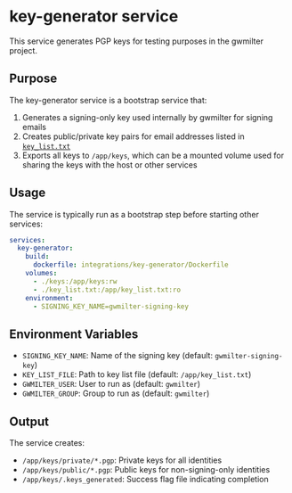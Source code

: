 # key-generator service

This service generates PGP keys for testing purposes in the gwmilter project.

## Purpose

The key-generator service is a bootstrap service that:

1. Generates a signing-only key used internally by gwmilter for signing emails
2. Creates public/private key pairs for email addresses listed in [`key_list.txt`](../key_list.txt)
3. Exports all keys to `/app/keys`, which can be a mounted volume used for sharing the keys with the host or other services

## Usage

The service is typically run as a bootstrap step before starting other services:

```yaml
services:
  key-generator:
    build:
      dockerfile: integrations/key-generator/Dockerfile
    volumes:
      - ./keys:/app/keys:rw
      - ./key_list.txt:/app/key_list.txt:ro
    environment:
      - SIGNING_KEY_NAME=gwmilter-signing-key
```

## Environment Variables

- `SIGNING_KEY_NAME`: Name of the signing key (default: `gwmilter-signing-key`)
- `KEY_LIST_FILE`: Path to key list file (default: `/app/key_list.txt`)
- `GWMILTER_USER`: User to run as (default: `gwmilter`)
- `GWMILTER_GROUP`: Group to run as (default: `gwmilter`)

## Output

The service creates:
- `/app/keys/private/*.pgp`: Private keys for all identities
- `/app/keys/public/*.pgp`: Public keys for non-signing-only identities
- `/app/keys/.keys_generated`: Success flag file indicating completion
